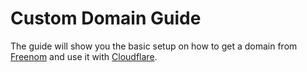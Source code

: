 # Custom Domain Guide

The guide will show you the basic setup on how to get a domain from [Freenom](FREENOM_SITE) and use it with [Cloudflare](CLOUDFLARE_SITE).

##  